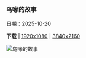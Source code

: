### 鸟喙的故事

日期：2025-10-20

**下载**  |  [1920x1080](https://cn.bing.com/th?id=OHR.ToucanForest_ZH-CN0072036253_1920x1080.jpg)  |  [3840x2160](https://cn.bing.com/th?id=OHR.ToucanForest_ZH-CN0072036253_UHD.jpg)

![鸟喙的故事](https://cn.bing.com/th?id=OHR.ToucanForest_ZH-CN0072036253_1920x1080.jpg "哥斯达黎加的厚嘴巨嘴鸟 (© Juan Carlos Vindas/Getty Images)")

